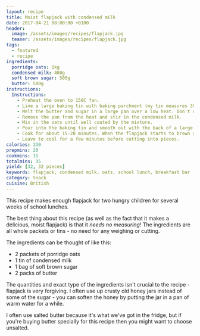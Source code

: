 ```yaml
---
layout: recipe
title: Moist flapjack with condensed milk
date: 2017-04-21 08:00:00 +0100
header: 
  image: /assets/images/recipes/flapjack.jpg
  teaser: /assets/images/recipes/flapjack.jpg
tags:
  - featured
  - recipe
ingredients:
  porridge oats: 1kg
  condensed milk: 400g
  soft brown sugar: 500g
  butter: 500g
instructions:
  Instructions:
    - Preheat the oven to 150C fan.
    - Line a large baking tin with baking parchment (my tin measures 39cm x 26cm).
    - Melt the butter and sugar in a large pan over a low heat. Don't cook the butter, just warm it enough to melt it.
    - Remove the pan from the heat and stir in the condensed milk.
    - Mix in the oats until well coated by the mixture.
    - Pour into the baking tin and smooth out with the back of a large spoon.
    - Cook for about 15-20 minutes. When the flapjack starts to brown around the edges of the tin, take it out of the oven - it should still be relatively pale in the middle.
    - Leave to cool for a few minutes before cutting into pieces.
calories: 330
prepmins: 20
cookmins: 15
totalmins: 35
yield: [32, 32 pieces]
keywords: flapjack, condensed milk, oats, school lunch, breakfast bar
category: Snack
cuisine: British
---
```

This recipe makes enough flapjack for two hungry children for several weeks of school lunches.

The best thing about this recipe (as well as the fact that it makes a delicious, moist flapjack) is that it _needs no measuring_! The ingredients are all whole packets or tins - no need for any weighing or cutting.

The ingredients can be thought of like this:

* 2 packets of porridge oats
* 1 tin of condensed milk
* 1 bag of soft brown sugar
* 2 packs of butter

The quantities and exact type of the ingredients isn't crucial to the recipe - flapjack is very forgiving. I often use up crusty old honey jars instead of some of the sugar - you can soften the honey by putting the jar in a pan of warm water for a while.

I often use salted butter because it's what we've got in the fridge, but if you're buying butter specially for this recipe then you might want to choose unsalted.


